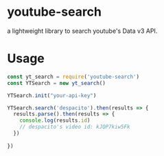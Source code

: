 # youtube-search
a lightweight library to search youtube's Data v3 API.

# Usage
```js
const yt_search = require('youtube-search')
const YTSearch = new yt_search()

YTSearch.init("your-api-key")

YTSearch.search('despacito').then(results => {
  results.parse().then(results => {
    console.log(results.id)
    // despacito's video id: kJQP7kiw5Fk
  })
  
})
```

